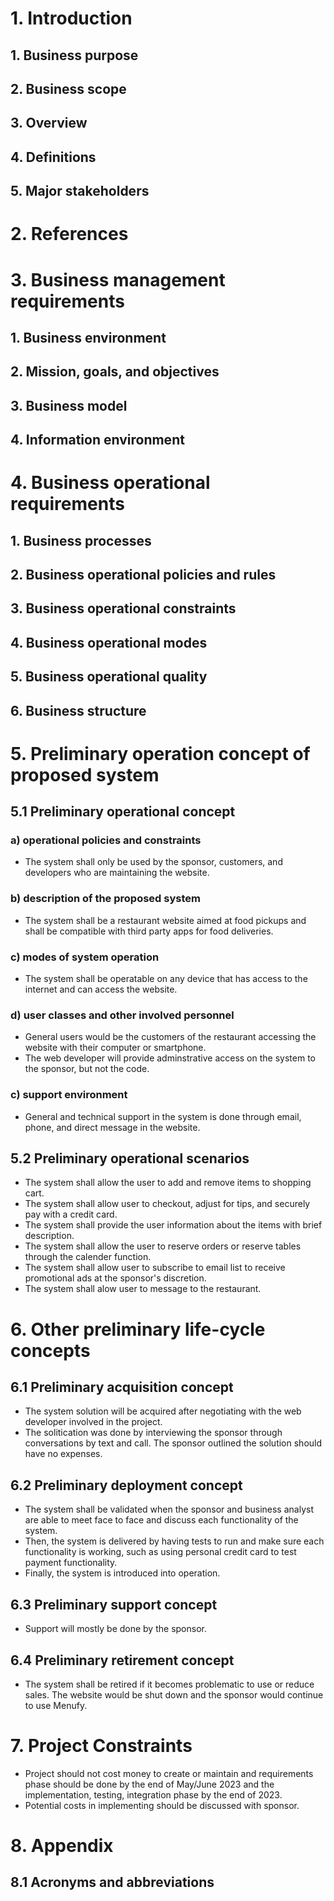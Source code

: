 # 1. Introduction
## 1. Business purpose
## 2. Business scope
## 3. Overview
## 4. Definitions
## 5. Major stakeholders 
# 2. References
# 3. Business management requirements
## 1. Business environment
## 2. Mission, goals, and objectives
## 3. Business model
## 4. Information environment
# 4. Business operational requirements
## 1. Business processes
## 2. Business operational policies and rules
## 3. Business operational constraints
## 4. Business operational modes
## 5. Business operational quality
## 6. Business structure
# 5. Preliminary operation concept of proposed system
## 5.1 Preliminary operational concept
### a) operational policies and constraints
* The system shall only be used by the sponsor, customers, and developers who are maintaining the website.
### b) description of the proposed system
* The system shall be a restaurant website aimed at food pickups and shall be compatible with third party apps for food deliveries.
### c) modes of system operation
* The system shall be operatable on any device that has access to the internet and can access the website.
### d) user classes and other involved personnel
* General users would be the customers of the restaurant accessing the website with their computer or smartphone.
* The web developer will provide adminstrative access on the system to the sponsor, but not the code.
### c) support environment
* General and technical support in the system is done through email, phone, and direct message in the website.
## 5.2 Preliminary operational scenarios
* The system shall allow the user to add and remove items to shopping cart.
* The system shall allow user to checkout, adjust for tips, and securely pay with a credit card.
* The system shall provide the user information about the items with brief description.
* The system shall allow the user to reserve orders or reserve tables through the calender function.
* The system shall allow user to subscribe to email list to receive promotional ads at the sponsor's discretion.
* The system shall alow user to message to the restaurant.
# 6. Other preliminary life-cycle concepts
## 6.1 Preliminary acquisition concept
* The system solution will be acquired after negotiating with the web developer involved in the project.
* The solitication was done by interviewing the sponsor through conversations by text and call. The sponsor outlined the solution should have no expenses. 
## 6.2 Preliminary deployment concept
* The system shall be validated when the sponsor and business analyst are able to meet face to face and discuss each functionality of the system.
* Then, the system is delivered by having tests to run and make sure each functionality is working, such as using personal credit card to test payment functionality.
* Finally, the system is introduced into operation.
## 6.3 Preliminary support concept
* Support will mostly be done by the sponsor.
## 6.4 Preliminary retirement concept
* The system shall be retired if it becomes problematic to use or reduce sales. The website would be shut down and the sponsor would continue to use Menufy.
# 7. Project Constraints
* Project should not cost money to create or maintain and requirements phase should be done by the end of May/June 2023 and the implementation, testing, integration phase by the end of 2023.
* Potential costs in implementing should be discussed with sponsor.
# 8. Appendix
## 8.1 Acronyms and abbreviations
